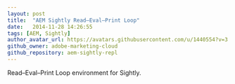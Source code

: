 ```yaml
---
layout: post
title:  "AEM Sightly Read–Eval–Print Loop"
date:   2014-11-28 14:26:55
tags: [AEM, Sightly]
author_avatar_url: https://avatars.githubusercontent.com/u/1440554?v=3
github_owner: adobe-marketing-cloud
github_repository: aem-sightly-repl
---
```


Read–Eval–Print Loop environment for Sightly.